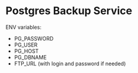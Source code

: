 # Postgres Backup Service

ENV variables:

  * PG_PASSWORD
  * PG_USER
  * PG_HOST
  * PG_DBNAME
  * FTP_URL (with login and password if needed)
